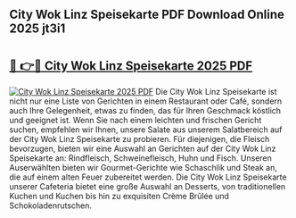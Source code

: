 ## City Wok Linz Speisekarte PDF Download Online 2025 jt3i1

# <h2><a href="http://gc95l6u.nevu.top/?p=City+Wok+Linz+Speisekarte">🔗 👉🔴 City Wok Linz Speisekarte 2025 PDF</a></h2>

[![City Wok Linz Speisekarte 2025 PDF](https://i.imgur.com/dBaPXMq.png)](http://gc95l6u.nevu.top/?p=City+Wok+Linz+Speisekarte)
Die City Wok Linz Speisekarte ist nicht nur eine Liste von Gerichten in einem Restaurant oder Café, sondern auch Ihre Gelegenheit, etwas zu finden, das für Ihren Geschmack köstlich und geeignet ist. Wenn Sie nach einem leichten und frischen Gericht suchen, empfehlen wir Ihnen, unsere Salate aus unserem Salatbereich auf der City Wok Linz Speisekarte zu probieren. Für diejenigen, die Fleisch bevorzugen, bieten wir eine Auswahl an Gerichten auf der City Wok Linz Speisekarte an: Rindfleisch, Schweinefleisch, Huhn und Fisch. Unseren Auserwählten bieten wir Gourmet-Gerichte wie Schaschlik und Steak an, die auf einem alten Feuer zubereitet werden. Die City Wok Linz Speisekarte unserer Cafeteria bietet eine große Auswahl an Desserts, von traditionellen Kuchen und Kuchen bis hin zu exquisiten Crème Brûlée und Schokoladenrutschen.
